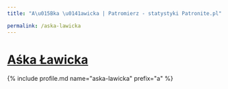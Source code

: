 ```yaml
---
title: "A\u015Bka \u0141awicka | Patromierz - statystyki Patronite.pl"

permalink: /aska-lawicka
---
```


# [Aśka Ławicka](https://patronite.pl/aska-lawicka)

{% include profile.md name="aska-lawicka" prefix="a" %}
